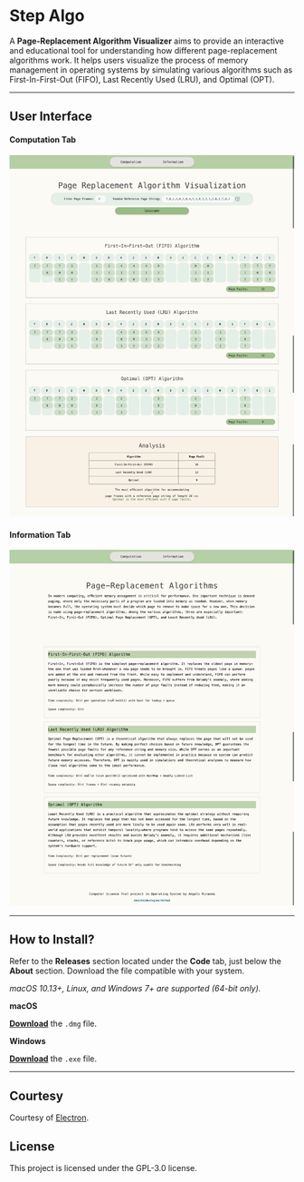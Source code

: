 # Step Algo

A **Page-Replacement Algorithm Visualizer** aims to provide an interactive and educational tool for understanding how different page-replacement algorithms work. It helps users visualize the process of memory management in operating systems by simulating various algorithms such as First-In-First-Out (FIFO), Last Recently Used (LRU), and Optimal (OPT).

---

## User Interface

#### Computation Tab

![Computation Tab](https://github.com/shoichiideologies/page-replacement-algorithm/blob/994dec16349186148223edaa59186418ca3b6390/images/2%20OS-case_study-page_replacement_algorithm-ss.png)

#### Information Tab

![Information Tab](https://github.com/shoichiideologies/page-replacement-algorithm/blob/994dec16349186148223edaa59186418ca3b6390/images/1%20OS-case_study-page_replacement_algorithm-ss.png)

---

## How to Install?

Refer to the **Releases** section located under the **Code** tab, just below the **About** section. Download the file compatible with your system.

_macOS 10.13+, Linux, and Windows 7+ are supported (64-bit only)._

**macOS**

[**Download**](https://github.com/user/repo/releases/latest) the `.dmg` file.

**Windows**

[**Download**](https://github.com/user/repo/releases/latest) the `.exe` file.

---

## Courtesy

Courtesy of [Electron](https://electronjs.org).

## License

This project is licensed under the GPL-3.0 license.


